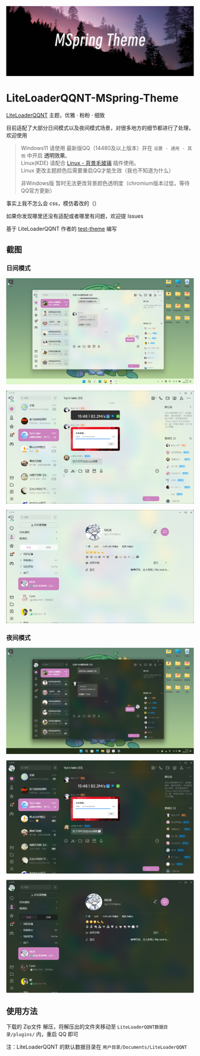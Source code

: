 <img src="./res/intro.png" style="zoom:200%;" />

# LiteLoaderQQNT-MSpring-Theme

[LiteLoaderQQNT](https://github.com/mo-jinran/LiteLoaderQQNT) 主题，优雅 · 粉粉 · 细致

目前适配了大部分日间模式以及夜间模式场景，对很多地方的细节都进行了处理，欢迎使用

> Windows11 请使用 最新版QQ（14480及以上版本）并在 `设置 - 通用 - 其他` 中开启 **透明效果**。\
> Linux(KDE) 请配合 [Linux - 背景毛玻璃](https://github.com/mo-jinran/linux-qqnt-background-blur) 插件使用。\
> Linux 更改主题颜色后需要重启QQ才能生效（我也不知道为什么）
> 
> 非Windows版 暂时无法更改背景颜色透明度（chromium版本过低，等待QQ官方更新）

事实上我不怎么会 css，模仿着改的（）

如果你发现哪里还没有适配或者哪里有问题，欢迎提 Issues

基于 LiteLoaderQQNT 作者的 [test-theme](https://github.com/mo-jinran/test-theme) 编写

## 截图

### 日间模式

![总览 置顶&选中聊天展示](./res/1.png)

![非置顶](./res/3.png)

![联系人](./res/5.png)

### 夜间模式

![总览 置顶&选中聊天展示](./res/2.png)

![非置顶](./res/4.png)

![联系人](./res/6.png)

## 使用方法

下载的 Zip文件 解压，将解压出的文件夹移动至 `LiteLoaderQQNT数据目录/plugins/` 内，重启 QQ 即可

注：LiteLoaderQQNT 的默认数据目录在 `用户目录/Documents/LiteLoaderQQNT`